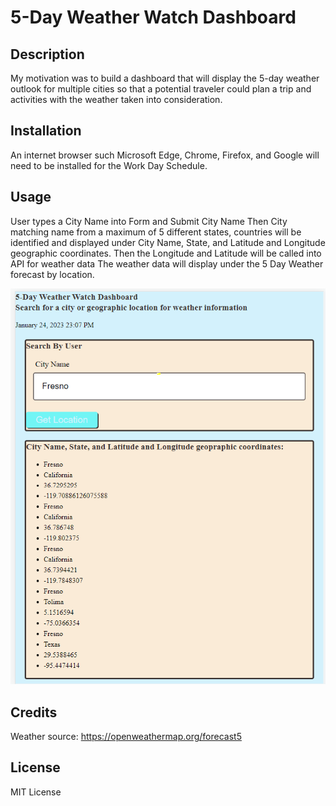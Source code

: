 # 5-Day Weather Watch Dashboard

## Description

My motivation was to build a dashboard that will display the 5-day weather outlook for multiple cities so that a potential traveler could plan a trip and activities with the weather taken into consideration.

## Installation

An internet browser such Microsoft Edge, Chrome, Firefox, and Google will need to be installed for the Work Day Schedule.

## Usage

User types a City Name into Form and Submit City Name
Then City matching name from a maximum of 5 different states, countries will be identified and displayed under City Name, State, and Latitude and Longitude geographic coordinates.
Then the Longitude and Latitude will be called into API for weather data
The weather data will display under the 5 Day Weather forecast by location.

![WeatherWatchDashBoard](./assets/images/weather-watch-Dashboard.png)

## Credits

Weather source: https://openweathermap.org/forecast5

## License

MIT License
